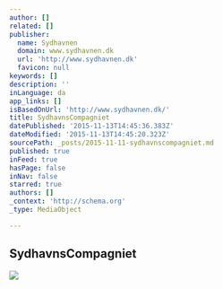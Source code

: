 ```yaml
---
author: []
related: []
publisher:
  name: Sydhavnen
  domain: www.sydhavnen.dk
  url: 'http://www.sydhavnen.dk'
  favicon: null
keywords: []
description: ''
inLanguage: da
app_links: []
isBasedOnUrl: 'http://www.sydhavnen.dk/'
title: SydhavnsCompagniet
datePublished: '2015-11-13T14:45:36.383Z'
dateModified: '2015-11-13T14:45:20.323Z'
sourcePath: _posts/2015-11-11-sydhavnscompagniet.md
published: true
inFeed: true
hasPage: false
inNav: false
starred: true
authors: []
_context: 'http://schema.org'
_type: MediaObject

---
```

<article style=""><h1>SydhavnsCompagniet</h1><p></p><img src="http://sydhavnen.dk/onewebstatic/7f1bff8541-sydhavnscompagniet%20logo%2075mm%20tall.jpg" /></article>